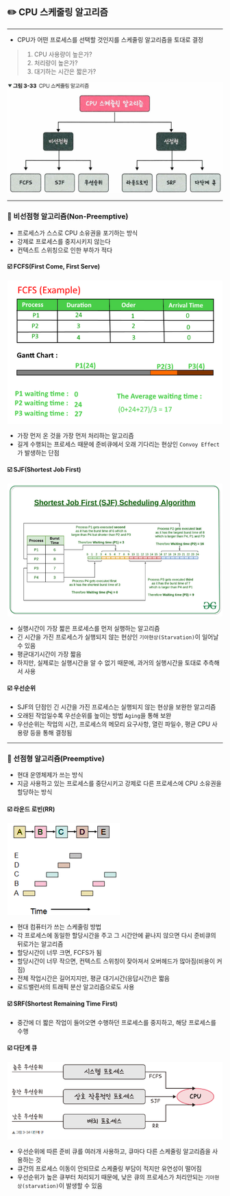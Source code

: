 ## ✏️ CPU 스케줄링 알고리즘

---
- CPU가 어떤 프로세스를 선택할 것인지를 스케줄링 알고리즘을 토대로 결정
> 1. CPU 사용량이 높은가?
> 2. 처리량이 높은가?
> 3. 대기하는 시간은 짧은가?
 
![img_3.png](img/스케줄링알고리즘.png)

---

### 💭 비선점형 알고리즘(Non-Preemptive)

- 프로세스가 스스로 CPU 소유권을 포기하는 방식
- 강제로 프로세스를 중지시키지 않는다
- 컨텍스트 스위칭으로 인한 부하가 적다

#### ☑️ FCFS(First Come, First Serve)

![img.png](img/FCFS.png)

- 가장 먼저 온 것을 가장 먼저 처리하는 알고리즘
- 길게 수행되는 프로세스 때문에 준비큐에서 오래 기다리는 현상인 `Convoy Effect`가 발생하는 단점

#### ☑️ SJF(Shortest Job First)

![img_1.png](img/SJF.png)

- 실행시간이 가장 짧은 프로세스를 먼저 실행하는 알고리즘
- 긴 시간을 가진 프로세스가 실행되지 않는 현상인 `기아현상(Starvation)`이 일어날 수 있음
- 평균대기시간이 가장 짧음
- 하지만, 실제로는 실행시간을 알 수 없기 때문에, 과거의 실행시간을 토대로 추측해서 사용

#### ☑️ 우선순위

- SJF의 단점인 긴 시간을 가진 프로세스는 실행되지 않는 현상을 보완한 알고리즘
- 오래된 작업일수록 우선순위를 높이는 방법 `Aging`을 통해 보완
- 우선순위는 작업의 시간, 프로세스의 메모리 요구사항, 열린 파일수, 평균 CPU 사용량 등을 통해 결정됨

---

### 💭 선점형 알고리즘(Preemptive)

- 현대 운영체제가 쓰는 방식
- 지금 사용하고 있는 프로세스를 중단시키고 강제로 다른 프로세스에 CPU 소유권을 할당하는 방식

#### ☑️ 라운드 로빈(RR)

![img_2.png](img/RR.png)

- 현대 컴퓨터가 쓰는 스케줄링 방법
- 각 프로세스에 동일한 할당시간을 주고 그 시간안에 끝나지 않으면 다시 준비큐의 뒤로가는 알고리즘
- 할당시간이 너무 크면, FCFS가 됨
- 할당시간이 너무 작으면, 컨텍스트 스위칭이 잦아져서 오버헤드가 많아짐(비용이 커짐)
- 전체 작업시간은 길어지지만, 평균 대기시간(응답시간)은 짧음
- 로드밸런서의 트래픽 분산 알고리즘으로도 사용

#### ☑️ SRF(Shortest Remaining Time First)
- 중간에 더 짧은 작업이 들어오면 수행하던 프로세스를 중지하고, 해당 프로세스를 수행

#### ☑️ 다단계 큐

![img_4.png](img/다단계큐.png)

- 우선순위에 따른 준비 큐를 여러개 사용하고, 큐마다 다른 스케줄링 알고리즘을 사용하는 것
- 큐간의 프로세스 이동이 안되므로 스케줄링 부담이 적지만 유연성이 떨어짐
- 우선순위가 높은 큐부터 처리되기 때문에, 낮은 큐의 프로세스가 처리안되는 `기아현상(starvation)`이 발생할 수 있음
